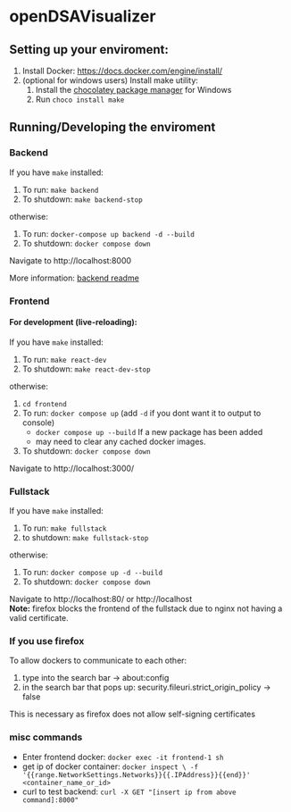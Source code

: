 # openDSAVisualizer

## Setting up your enviroment:

1. Install Docker: https://docs.docker.com/engine/install/
2. (optional for windows users) Install make utility: 
    1. Install the [chocolatey package manager](https://chocolatey.org/install) for Windows
    2. Run ``choco install make``

## Running/Developing the enviroment
### Backend

If you have ``make`` installed:
1. To run: ``make backend``
2. To shutdown: ```make backend-stop```

otherwise:
1. To run: ``docker-compose up backend -d --build``
2. To shutdown: ``docker compose down``

Navigate to http://localhost:8000

More information: [backend readme](backend/README.md)

### Frontend
#### For development (live-reloading):
If you have ``make`` installed:
1. To run: ``make react-dev``
2. To shutdown: ``make react-dev-stop``

otherwise:
1. ``cd frontend``
2. To run: ``docker compose up`` (add ``-d`` if you dont want it to output to console)
    - ``docker compose up --build`` If a new package has been added
    - may need to clear any cached docker images.
3. To shutdown: ``docker compose down``

Navigate to http://localhost:3000/

### Fullstack
If you have ``make`` installed:
1. To run: ``make fullstack``
2. to shutdown: ``make fullstack-stop``

otherwise:
1. To run: ``docker compose up -d --build``
2. To shutdown: ``docker compose down``

Navigate to http://localhost:80/ or http://localhost  
**Note:** firefox blocks the frontend of the fullstack due to nginx not having a valid certificate.

### If you use firefox

To allow dockers to communicate to each other:
1. type into the search bar -> about:config
2. in the search bar that pops up: security.fileuri.strict_origin_policy -> false

This is necessary as firefox does not allow self-signing certificates

### misc commands

- Enter frontend docker:
``docker exec -it frontend-1 sh``
- get ip of docker container:
``docker inspect \
-f '{{range.NetworkSettings.Networks}}{{.IPAddress}}{{end}}' <container_name_or_id>``
- curl to test backend:
``curl -X GET "[insert ip from above command]:8000"``
